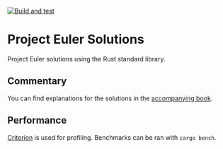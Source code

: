 [![Build and test](https://github.com/kwyse/euler-solutions/workflows/ci/badge.svg?branch=source)](https://github.com/kwyse/euler-solutions/actions)

# Project Euler Solutions

Project Euler solutions using the Rust standard library.

## Commentary

You can find explanations for the solutions in the [accompanying book](https://www.kwyse.com/euler-solutions/).

## Performance

[Criterion](https://crates.io/crates/criterion) is used for profiling. Benchmarks can be ran with `cargo bench`.
